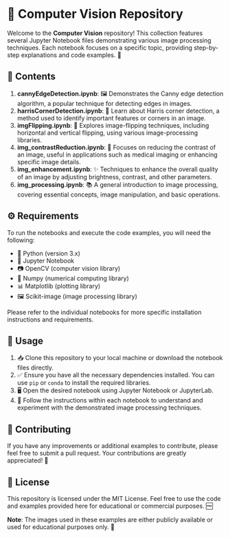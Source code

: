 # 📸 Computer Vision Repository

Welcome to the **Computer Vision** repository! This collection features several Jupyter Notebook files demonstrating various image processing techniques. Each notebook focuses on a specific topic, providing step-by-step explanations and code examples. 🚀

## 📂 Contents

1. **cannyEdgeDetection.ipynb**: 🖼️ Demonstrates the Canny edge detection algorithm, a popular technique for detecting edges in images.
2. **harrisCornerDetection.ipynb**: 📍 Learn about Harris corner detection, a method used to identify important features or corners in an image.
3. **imgFlipping.ipynb**: 🔄 Explores image-flipping techniques, including horizontal and vertical flipping, using various image-processing libraries.
4. **img_contrastReduction.ipynb**: 🌈 Focuses on reducing the contrast of an image, useful in applications such as medical imaging or enhancing specific image details.
5. **img_enhancement.ipynb**: ✨ Techniques to enhance the overall quality of an image by adjusting brightness, contrast, and other parameters.
6. **img_processing.ipynb**: 📚 A general introduction to image processing, covering essential concepts, image manipulation, and basic operations.

## ⚙️ Requirements

To run the notebooks and execute the code examples, you will need the following:

- 🐍 Python (version 3.x)
- 📓 Jupyter Notebook
- 📷 OpenCV (computer vision library)
- 🧮 Numpy (numerical computing library)
- 📊 Matplotlib (plotting library)
- 🖼️ Scikit-image (image processing library)

Please refer to the individual notebooks for more specific installation instructions and requirements.

## 🚀 Usage

1. 📥 Clone this repository to your local machine or download the notebook files directly.
2. ✅ Ensure you have all the necessary dependencies installed. You can use `pip` or `conda` to install the required libraries.
3. 🖥️ Open the desired notebook using Jupyter Notebook or JupyterLab.
4. 📝 Follow the instructions within each notebook to understand and experiment with the demonstrated image processing techniques.

## 🤝 Contributing

If you have any improvements or additional examples to contribute, please feel free to submit a pull request. Your contributions are greatly appreciated! 🙌

## 📄 License

This repository is licensed under the MIT License. Feel free to use the code and examples provided here for educational or commercial purposes. 🆓

**Note**: The images used in these examples are either publicly available or used for educational purposes only. 📸
